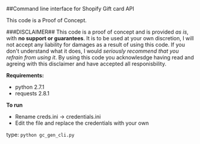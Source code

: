 ##Command line interface for Shopify Gift card API

This code is a Proof of Concept.
 
###DISCLAIMER##
This code is a proof of concept and is provided _as is_, with **no support or guarantees**.
It is to be used at your own discretion, I will not accept any liability for damages as a result of using this code.
If you don't understand what it does, I would _seriously recommend that you refrain from using it_. 
By using this code you acknowlesdge having read and agreing with this disclaimer and have accepted all responisbility.
 
 
**Requirements:**
- python 2.7.1
- requests 2.8.1

**To run**
- Rename creds.ini -> credentials.ini
- Edit the file and replace the credentials with your own

type:
```python gc_gen_cli.py```

